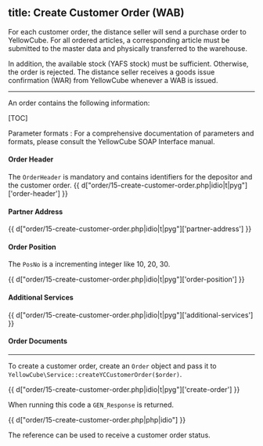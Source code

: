 title: Create Customer Order (WAB)
---

For each customer order, the distance seller will send a purchase order to YellowCube.
For all ordered articles, a corresponding article must be submitted to the master data and
physically transferred to the warehouse.

In addition, the available stock (YAFS stock) must be sufficient. Otherwise, the order is rejected.
The distance seller receives a goods issue confirmation (WAR) from YellowCube whenever a WAB is issued.

-----------------------------


An order contains the following information:

[TOC]

Parameter formats
:   For a comprehensive documentation of parameters and formats, please consult the
    YellowCube SOAP Interface manual.

#### Order Header

The `OrderHeader` is mandatory and contains identifiers for the depositor and the customer order.
{{ d["order/15-create-customer-order.php|idio|t|pyg"]['order-header'] }}

#### Partner Address

{{ d["order/15-create-customer-order.php|idio|t|pyg"]['partner-address'] }}

#### Order Position

The `PosNo` is a incrementing integer like 10, 20, 30.

{{ d["order/15-create-customer-order.php|idio|t|pyg"]['order-position'] }}

#### Additional Services

{{ d["order/15-create-customer-order.php|idio|t|pyg"]['additional-services'] }}

#### Order Documents

-----------------------------

To create a customer order, create an `Order` object and pass it to
`YellowCube\Service::createYCCustomerOrder($order)`.

{{ d["order/15-create-customer-order.php|idio|t|pyg"]['create-order'] }}

When running this code a `GEN_Response` is returned.

{{ d["order/15-create-customer-order.php|php|idio"] }}

The reference can be used to receive a customer order status.
